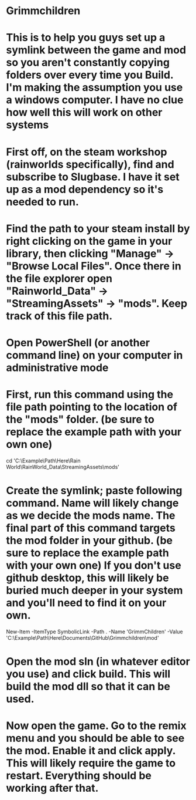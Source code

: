 # Grimmchildren

# This is to help you guys set up a symlink between the game and mod so you aren't constantly copying folders over every time you Build. I'm making the assumption you use a windows computer. I have no clue how well this will work on other systems

  

# First off, on the steam workshop (rainworlds specifically), find and subscribe to Slugbase. I have it set up as a mod dependency so it's needed to run.

# Find the path to your steam install by right clicking on the game in your library, then clicking "Manage" -> "Browse Local Files". Once there in the file explorer open "Rainworld_Data" -> "StreamingAssets" -> "mods". Keep track of this file path.

# Open PowerShell (or another command line) on your computer in administrative mode

# First, run this command using the file path pointing to the location of the "mods" folder. (be sure to replace the example path with your own one)

cd 'C:\Example\Path\Here\Rain World\RainWorld_Data\StreamingAssets\mods'

  

# Create the symlink; paste following command. Name will likely change as we decide the mods name. The final part of this command targets the mod folder in your github. (be sure to replace the example path with your own one) If you don't use github desktop, this will likely be buried much deeper in your system and you'll need to find it on your own.

New-Item -ItemType SymbolicLink -Path . -Name 'GrimmChildren' -Value 'C:\Example\Path\Here\Documents\GitHub\Grimmchildren\mod'

  

# Open the mod sln (in whatever editor you use) and click build. This will build the mod dll so that it can be used.

  

# Now open the game. Go to the remix menu and you should be able to see the mod. Enable it and click apply. This will likely require the game to restart. Everything should be working after that.
